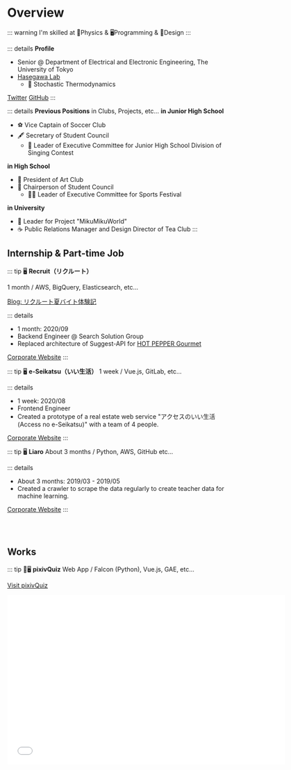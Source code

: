 # Overview

<script>
import { Tweet } from 'vue-tweet-embed/dist'

export default {
    components: {Tweet}
}
</script>

::: warning I'm skilled at
💪Physics & 🖥Programming & 🎨Design
:::

<!-- ::: details <b>Table of Contents</b>
[[toc]]
::: -->

::: details <b>Profile</b>
* Senior @ Department of Electrical and Electronic Engineering, The University of Tokyo
* [Hasegawa Lab](https://sites.google.com/view/hasegawalab)
    * 💪 Stochastic Thermodynamics

[Twitter](https://twitter.com/rita_rita_ritan) [GitHub](https://github.com/rita-rita-ritan)
:::

::: details <b>Previous Positions</b> in Clubs, Projects, etc...
<b>in Junior High School</b>
* ⚽️ Vice Captain of Soccer Club
* 🖋 Secretary of Student Council
  * 🎤 Leader of Executive Committee for Junior High School Division of Singing Contest

<b>in High School</b>
* 🎨 President of Art Club
* 💺 Chairperson of Student Council
  * 🏃‍♂️ Leader of Executive Committee for Sports Festival

<b>in University</b>
* 🎤 Leader for Project "MikuMikuWorld"
* ☕️ Public Relations Manager and Design Director of Tea Club
:::


## Internship & Part-time Job

::: tip 🖥 <b>Recruit（リクルート）</b>

1 month / AWS, BigQuery, Elasticsearch, etc...

[Blog: リクルート夏バイト体験記](https://note.com/rita_rita_ritan/n/n7e3955681bb2)




::: details
* 1 month: 2020/09
* Backend Engineer @ Search Solution Group
* Replaced architecture of Suggest-API for [HOT PEPPER Gourmet](https://www.hotpepper.jp/)

[Corporate Website](https://www.recruit.co.jp/)
:::

::: tip 🖥 <b>e-Seikatsu（いい生活）</b>
1 week / Vue.js, GitLab, etc...

::: details
* 1 week: 2020/08
* Frontend Engineer
* Created a prototype of a real estate web service "アクセスのいい生活 (Access no e-Seikatsu)" with a team of 4 people.

[Corporate Website](https://www.e-seikatsu.info/)
:::


::: tip 🖥 <b>Liaro</b>
About 3 months / Python, AWS, GitHub etc...

::: details
* About 3 months: 2019/03 - 2019/05
* Created a crawler to scrape the data regularly to create teacher data for machine learning.

[Corporate Website](https://liaro.ai/)
:::

  <br></br>
  
  

## Works

::: tip 💪🖥 <b>pixivQuiz</b>
Web App / Falcon (Python), Vue.js, GAE, etc...

[Visit pixivQuiz](https://www.pixivquiz.net/)

<p><div class="embed-responsive embed-responsive-16by9"><iframe class="embed-responsive-item" id="youtubeplayer" type="text/html" width="640" height="390"
  src="//www.youtube.com/embed/RljbLnkg7Yw"
  frameborder="0"/></div></p>


> Who made this illustration?

::: details

* 2019/05
* <b>Web App</b> where you look at works in the pixiv ranking and guess the painter.
  * Single Developer (Me)
:::

::: tip 🖥 <b>AutoScreenCapture</b>
PC App / Python, Gooey, etc...



<table>
<tr>
<td><img src="https://user-images.githubusercontent.com/38023004/122553526-c0893a00-d072-11eb-9b67-bf663ba34a5a.png"></td>
<td><img src="https://user-images.githubusercontent.com/38023004/122553849-2b3a7580-d073-11eb-84dc-cfc9964e9bce.png"></td>
</tr>
</table>

> Automatically takes screenshots of slides 📸

::: details
* 2021/06
* AutoScreenCapture is a cross-platform program that automatically takes screenshots for you.
  * Single Developer (Me)
  * Feature
    * <b>Cross-Platform</b>: Mac, Linux, Windows
    * Support for <b>Multiple Displays</b>
    * <b>Both GUI and CUI</b> are supported
    * Equipped with <b>Slide Page-Turning Detection</b> function, which prevent you from saving the same page of slides over and over again.

[MORE DETAILS (GitHub)](https://github.com/rita-rita-ritan/AutoScreenCapture)
:::

::: tip 💪🖥 <b>Betrayed in everyday life</b>
Media Art / Arduino

<p><div class="embed-responsive embed-responsive-16by9"><iframe class="embed-responsive-item" id="youtubeplayer" type="text/html" width="640" height="390"
  src="//www.youtube.com/embed/qNG1TrBRB9I"
  frameborder="0"/></div></p>

<!-- 
<img alt="betrayed-in-everyday-life1" src="https://user-images.githubusercontent.com/38023004/122865487-70a3bf00-d361-11eb-80dd-1da6f291b64b.jpg"> -->

> A moment slightly different from everyday life.

::: details

* 2019/05
* <b>Media Art</b> Work created in collaboration with students from Tokyo University of the Arts.
  * Director: Akari Taniguchi
    * Dept. of Design, Tokyo University of The Arts
  * Engineer: Rita Shioya (Me)
  * Model: Miri Shibata

<img alt="betrayed-in-everyday-life1" src="https://user-images.githubusercontent.com/38023004/122865508-77323680-d361-11eb-9f58-447ffdc1a3ca.jpg">
:::

::: tip 🖥 <b>Mixan –– Hatsune Miku Room ––</b>
PC App / Unity, C#, OpenCV

<img alt="mixan" src="https://user-images.githubusercontent.com/38023004/122676551-8a39ef00-d219-11eb-8c2f-24eb0ead900e.png">

::: details
* 2019/07 - 2019/09
* <b>PC App</b> that will allow you to interact with Hatsune Miku. It uses OpenCV to acquire the user's eye position from the image acquired by the PC's camera. By moving the camera in the application according to the position of the user's eyes, a sense of depth can be achieved even on a flat display.
  * Created in [Summer Founders Program](https://www.ducr.u-tokyo.ac.jp/activity/venture/sfp.html)
  * Team Development (2 main members, including me. 5+ sub-members)
  * Exhibited in "Mikumiku World," where I was Leader, at the 2019 Komaba Festival.
  <Tweet id="1198425137659273216"></Tweet>
  <Tweet id="1198401690564562944"></Tweet>
  <Tweet id="1198632585175293953"></Tweet>
* This work is about the character "Hatsune Miku" of Crypton Future Media, Inc. under [PIAPRO CHARACTER LICENSE](https://piapro.jp/license/pcl/summary). この作品は[ピアプロ・キャラクター・ライセンス](https://piapro.jp/license/pcl/summary)に基づいてクリプトン・フューチャー・メディア株式会社のキャラクター「初音ミク」を扱ったものです。


[MORE DETAILS](https://ritan.netlify.app/sfp.html)
:::





::: tip 🖥🎨 <b>Slime Diamonds</b>
2D Game / Unity, C#

[Let's Play! (Available Only on PC)](https://unityroom.com/games/slime_dijkstra)



<table>
<tr>
<td><img alt="slime diamonds 1" src="https://user-images.githubusercontent.com/38023004/122674310-7db09900-d20f-11eb-89de-1d48b376c46b.jpg"></td>
<td><img alt="slime diamonds 2" src="https://user-images.githubusercontent.com/38023004/122673182-47bce600-d20a-11eb-8d51-30a67d7c736a.jpg"></td>
</tr>
</table>

::: details
* 2019/07
* <b>2D Game</b> where you control a slime and take diamonds to earn points. You earn the score before your life is reduced to zero by damage from the damage floor.
  * Created in GameJam, [Unity 1 week](https://unityroom.com/unity1weeks)
  * Single Developer (Me)
:::

::: tip 🖥🎨 <b>VTuber Ritan</b>
VRoid Studio, OBS, GarageBand, Unity, etc...

<table>
<tr>
<td><img alt="vtuber avatar 1" src="https://user-images.githubusercontent.com/38023004/122681559-ced08500-d22f-11eb-9c03-1e53f9a51ee1.jpg"></td>
<td><img alt="vtuber avatar 2" src="https://user-images.githubusercontent.com/38023004/122681556-cd06c180-d22f-11eb-9106-ecb94f64e01e.jpg"></td>
</tr>
</table>

::: details
* 2018/12, 2019/06, 2020/11
<Tweet id="1078334506317168640"></Tweet>
<Tweet id="1144632857580564481"></Tweet>
<Tweet id="1279313714361950208"></Tweet>
:::

::: tip 🖥🎨 <b>KUREHA Website</b>
Website / WiX

<img alt="kureha-website" src="https://user-images.githubusercontent.com/38023004/122679328-6381b580-d225-11eb-8a2f-0c2cf4ae2a83.png">

::: details
* 2018/10
* <b>Website</b> of the Tea Club KUREHA. I was involved in starting up this website, but <u>now this website is out of my hands</u>.
  * Team Development (4 start-up members, including me.)
  * Club Logo Design: 帝華（TEICA）
  
[Visit the Website](https://utkureha.wixsite.com/tea-club)
:::

::: tip 🎨 <b>KUREHA Book Cover</b>
Book Cover / CLIP STUDIO PAINT

<img alt="kureha-book-cover" src="https://user-images.githubusercontent.com/38023004/122680339-98900700-d229-11eb-8d76-cda13153ee47.jpg">

::: details
* 2019/08
* <b>Book Cover</b> of magazine "日日紅茶VOL.1," which was sold at [Comic Market](https://www.comiket.co.jp/) 96, published by the Tea Club KUREHA.
  * Club Logo Design: 帝華（TEICA）
:::

## Achievements
::: tip 🎨 <b>First Prize @ Snow Object Contest at Sapporo Snow Festival</b>

::: details
We won the Sapporo Mayor's Prize (first prize) in the "Snow Object Contest" at Sapporo Snow Festival High School Art Exhibition held at Tsudome. Fifteen high schools from the suburbs of Sapporo participated in the contest
:::

::: tip 🥋 <b>Black Belt</b>
1st Degree Black Belt in Judo. 
:::

::: tip ⚽️ <b>Juggling Soccer Ball over 1200 times</b>
10+ years Soccer Experience
::: details
I am especially good at Juggling, and I did 1200+ juggles when I was in elementary school.
:::

::: tip 🎮 <b>Rank S+1 in Splatoon 2</b>
::: details
I started playing Splatoon 2 around the beginning of 2021 and got to S+0 in less than 3 months. I haven't been able to find much time to play since then, but I'd like to get to rank X before Splatoon 3 is released.

<Tweet id="1349720055592849411"></Tweet>
<Tweet id="1363654452968787968"></Tweet>
<Tweet id="1398260219973566466"></Tweet>
:::

<br></br>
::: warning Do you want to work with me?
* Yes → [<u>Contact me!</u>](https://twitter.com/rita_rita_ritan)
* No → [<u>Read again!</u>](#overview)
:::